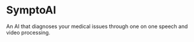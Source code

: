 # SymptoAI
An AI that diagnoses your medical issues through one on one speech and video processing.
